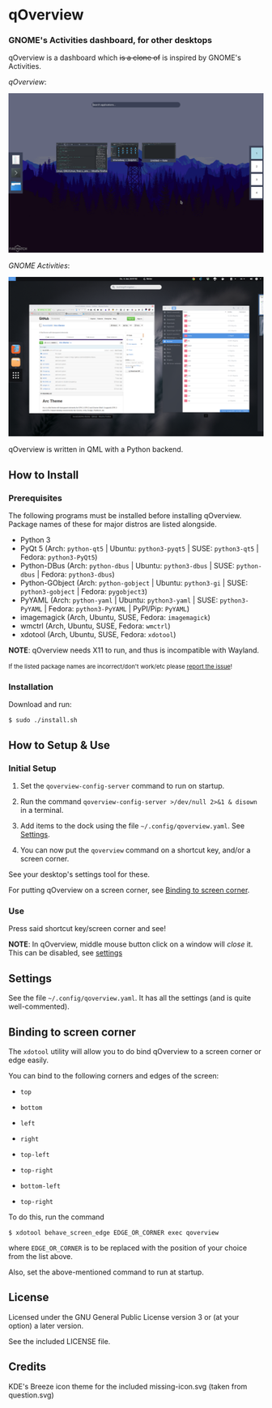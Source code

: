 # qOverview
### GNOME's Activities dashboard, for other desktops

qOverview is a dashboard which ~~is a clone of~~ is inspired by GNOME's Activities.

*qOverview*:

![qoverview](.github/qoverview-scrot.png)

*GNOME Activities*:

![GNOME Activities](.github/gnome-scrot.png)

qOverview is written in QML with a Python backend.

## How to Install

### Prerequisites

The following programs must be installed before installing qOverview. Package names of these for major distros are listed alongside.

- Python 3
- PyQt 5 (Arch: `python-qt5` | Ubuntu: `python3-pyqt5` | SUSE: `python3-qt5` | Fedora: `python3-PyQt5`)
- Python-DBus (Arch: `python-dbus` | Ubuntu: `python3-dbus` | SUSE: `python-dbus` | Fedora: `python3-dbus`)
- Python-GObject (Arch: `python-gobject` | Ubuntu: `python3-gi` | SUSE: `python3-gobject` | Fedora: `pygobject3`)
- PyYAML (Arch: `python-yaml` | Ubuntu: `python3-yaml` | SUSE: `python3-PyYAML` | Fedora: `python3-PyYAML` | PyPI/Pip: `PyYAML`)
- imagemagick (Arch, Ubuntu, SUSE, Fedora: `imagemagick`)
- wmctrl (Arch, Ubuntu, SUSE, Fedora: `wmctrl`)
- xdotool (Arch, Ubuntu, SUSE, Fedora: `xdotool`)

**NOTE**: qOverview needs X11 to run, and thus is incompatible with Wayland.

<small>If the listed package names are incorrect/don't work/etc please [report the issue](https://github.com/bharadwaj-raju/qOverview/issues/new)!</small>

### Installation

Download and run:

    $ sudo ./install.sh

## How to Setup & Use

### Initial Setup

1. Set the `qoverview-config-server` command to run on startup.

2. Run the command `qoverview-config-server >/dev/null 2>&1 & disown` in a terminal.

3. Add items to the dock using the file `~/.config/qoverview.yaml`. See [Settings](#settings).

4. You can now put the `qoverview` command on a shortcut key, and/or a screen corner.

See your desktop's settings tool for these.

For putting qOverview on a screen corner, see [Binding to screen corner](#binding-to-screen-corner).

### Use

Press said shortcut key/screen corner and see!


**NOTE**: In qOverview, middle mouse button click on a window will *close* it. This can be disabled, see [settings](#settings)

## Settings

See the file `~/.config/qoverview.yaml`. It has all the settings (and is quite well-commented).

## Binding to screen corner

The `xdotool` utility will allow you to do bind qOverview to a screen corner or edge easily.

You can bind to the following corners and edges of the screen:

- `top`
- `bottom`
- `left`
- `right`

- `top-left`
- `top-right`
- `bottom-left`
- `top-right`

To do this, run the command

    $ xdotool behave_screen_edge EDGE_OR_CORNER exec qoverview

where `EDGE_OR_CORNER` is to be replaced with the position of your choice from the list above.

Also, set the above-mentioned command to run at startup.

## License

Licensed under the GNU General Public License version 3 or (at your option) a later version.

See the included LICENSE file.

## Credits

KDE's Breeze icon theme for the included missing-icon.svg (taken from question.svg)
